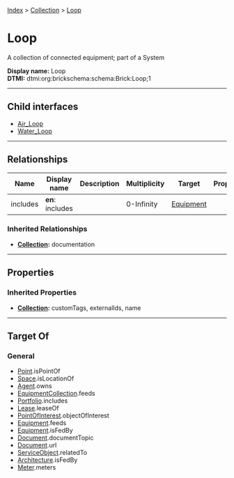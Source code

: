 [Index](../../index.md) > [Collection](../Collection.md) > [Loop](#)
# Loop

A collection of connected equipment; part of a System


**Display name:** Loop<br />
**DTMI:** dtmi:org:brickschema:schema:Brick:Loop;1

---

## Child interfaces
* [Air_Loop](Air_Loop.md)
* [Water_Loop](Water_Loop/Water_Loop.md)

---

## Relationships

|Name|Display name|Description|Multiplicity|Target|Properties|Writable|
|-|-|-|-|-|-|-|
|includes|**en**: includes||0-Infinity|[Equipment](../../Asset/Equipment/Equipment.md)||True|
### Inherited Relationships
* **[Collection](../Collection.md):** documentation

---

## Properties

### Inherited Properties
* **[Collection](../Collection.md):** customTags, externalIds, name

---

## Target Of
### General
* [Point](../../Point/Point.md).isPointOf
* [Space](../../Space/Space.md).isLocationOf
* [Agent](../../Agent/Agent.md).owns
* [EquipmentCollection](../EquipmentCollection.md).feeds
* [Portfolio](../Portfolio.md).includes
* [Lease](../../Event/Lease.md).leaseOf
* [PointOfInterest](../../Information/PointOfInterest.md).objectOfInterest
* [Equipment](../../Asset/Equipment/Equipment.md).feeds
* [Equipment](../../Asset/Equipment/Equipment.md).isFedBy
* [Document](../../Information/Document/Document.md).documentTopic
* [Document](../../Information/Document/Document.md).url
* [ServiceObject](../../Information/ServiceObject/ServiceObject.md).relatedTo
* [Architecture](../../Space/Architecture/Architecture.md).isFedBy
* [Meter](../../Asset/Equipment/Meter/Meter.md).meters
